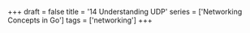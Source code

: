 +++
draft = false
title = '14 Understanding UDP'
series = ['Networking Concepts in Go']
tags = ['networking']
+++